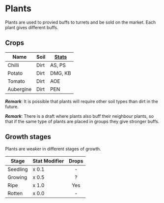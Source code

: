 # Plants

Plants are used to provied buffs to turrets and be sold on the market.
Each plant gives different buffs.

## Crops

| Name     | Soil | [Stats](/concept/README.md#stats)   | 
|----------|------|---------|
| Chilli   | Dirt | AS, PS  | 
| Potato   | Dirt | DMG, KB | 
| Tomato   | Dirt | AOE     | 
| Aubergine| Dirt | PEN     | 

***Remark***: It is possible that plants will require other soil types than dirt in
the future.

***Remark***: There is a draft where plants also buff their neighbour plants, so
that if the same type of plants are placed in groups they give stronger buffs.

## Growth stages
Plants are weaker in different stages of growth.

| Stage    | Stat Modifier | Drops |
|----------|---------------|:-----:|
| Seedling | x 0.1         |   -   |
| Growing  | x 0.5         |   ?   |
| Ripe     | x 1.0         |  Yes  |
| Rotten   | x 0.0         |   -   |

<!-- TODO : Maybe use fences instead?
**Special Plants**
- Hedge (Does not grow, or drop crops)
-->


